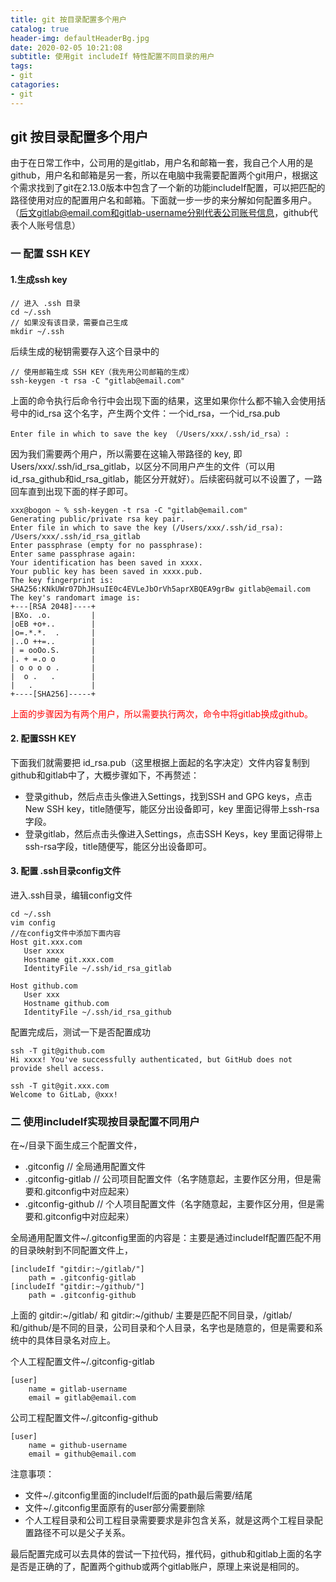 ```yaml
---
title: git 按目录配置多个用户
catalog: true
header-img: defaultHeaderBg.jpg
date: 2020-02-05 10:21:08
subtitle: 使用git includeIf 特性配置不同目录的用户
tags:
- git
catagories:
- git
---
```


## git 按目录配置多个用户
由于在日常工作中，公司用的是gitlab，用户名和邮箱一套，我自己个人用的是github，用户名和邮箱是另一套，所以在电脑中我需要配置两个git用户，根据这个需求找到了git在2.13.0版本中包含了一个新的功能includeIf配置，可以把匹配的路径使用对应的配置用户名和邮箱。下面就一步一步的来分解如何配置多用户。（后文gitlab@email.com和gitlab-username分别代表公司账号信息，github代表个人账号信息）
### 一 配置 SSH KEY
#### 1.生成ssh key
```
// 进入 .ssh 目录
cd ~/.ssh
// 如果没有该目录，需要自己生成
mkdir ~/.ssh
```
后续生成的秘钥需要存入这个目录中的

```
// 使用邮箱生成 SSH KEY（我先用公司邮箱的生成）
ssh-keygen -t rsa -C "gitlab@email.com" 
```
上面的命令执行后命令行中会出现下面的结果，这里如果你什么都不输入会使用括号中的id_rsa 这个名字，产生两个文件：一个id_rsa，一个id_rsa.pub
```
Enter file in which to save the key （/Users/xxx/.ssh/id_rsa）:
```
因为我们需要两个用户，所以需要在这输入带路径的 key, 即 Users/xxx/.ssh/id_rsa_gitlab，以区分不同用户产生的文件（可以用id_rsa_github和id_rsa_gitlab，能区分开就好）。后续密码就可以不设置了，一路回车直到出现下面的样子即可。

```
xxx@bogon ~ % ssh-keygen -t rsa -C "gitlab@email.com" 
Generating public/private rsa key pair.
Enter file in which to save the key (/Users/xxx/.ssh/id_rsa): /Users/xxx/.ssh/id_rsa_gitlab
Enter passphrase (empty for no passphrase): 
Enter same passphrase again: 
Your identification has been saved in xxxx.
Your public key has been saved in xxxx.pub.
The key fingerprint is:
SHA256:KNkUWr07DhJHsuIE0c4EVLeJbOrVh5aprXBQEA9grBw gitlab@email.com
The key's randomart image is:
+---[RSA 2048]----+
|BXo. .o.         |
|oEB +o+..        |
|o=.*.*.  .       |
|..O ++=..        |
| = ooOo.S.       |
|. + =.o o        |
| o o o o .       |
|  o .   .        |
|   .             |
+----[SHA256]-----+
```
<font color='red'> 上面的步骤因为有两个用户，所以需要执行两次，命令中将gitlab换成github。 </font>

#### 2. 配置SSH KEY
下面我们就需要把 id_rsa.pub（这里根据上面起的名字决定）文件内容复制到github和gitlab中了，大概步骤如下，不再赘述：
- 登录github，然后点击头像进入Settings，找到SSH and GPG keys，点击 New SSH key，title随便写，能区分出设备即可，key 里面记得带上ssh-rsa字段。
- 登录gitlab，然后点击头像进入Settings，点击SSH Keys，key 里面记得带上ssh-rsa字段，title随便写，能区分出设备即可。

#### 3. 配置 .ssh目录config文件
进入.ssh目录，编辑config文件
```
cd ~/.ssh
vim config
//在config文件中添加下面内容
Host git.xxx.com
   User xxxx
   Hostname git.xxx.com
   IdentityFile ~/.ssh/id_rsa_gitlab

Host github.com
   User xxx
   Hostname github.com
   IdentityFile ~/.ssh/id_rsa_github
```
配置完成后，测试一下是否配置成功
```
ssh -T git@github.com 
Hi xxxx! You've successfully authenticated, but GitHub does not provide shell access.

ssh -T git@git.xxx.com 
Welcome to GitLab, @xxx!
```
### 二 使用includeIf实现按目录配置不同用户

在~/目录下面生成三个配置文件，
- .gitconfig // 全局通用配置文件
- .gitconfig-gitlab // 公司项目配置文件（名字随意起，主要作区分用，但是需要和.gitconfig中对应起来）
- .gitconfig-github // 个人项目配置文件（名字随意起，主要作区分用，但是需要和.gitconfig中对应起来）

全局通用配置文件~/.gitconfig里面的内容是：主要是通过includeIf配置匹配不用的目录映射到不同配置文件上，
```
[includeIf "gitdir:~/gitlab/"]
    path = .gitconfig-gitlab
[includeIf "gitdir:~/github/"]
    path = .gitconfig-github
```
上面的 gitdir:~/gitlab/ 和 gitdir:~/github/ 主要是匹配不同目录，/gitlab/和/github/是不同的目录，公司目录和个人目录，名字也是随意的，但是需要和系统中的具体目录名对应上。

个人工程配置文件~/.gitconfig-gitlab
```
[user]
    name = gitlab-username
    email = gitlab@email.com
```
公司工程配置文件~/.gitconfig-github
```
[user]
    name = github-username
    email = github@email.com
```

注意事项：
- 文件~/.gitconfig里面的includeIf后面的path最后需要/结尾
- 文件~/.gitconfig里面原有的user部分需要删除
- 个人工程目录和公司工程目录需要要求是非包含关系，就是这两个工程目录配置路径不可以是父子关系。

最后配置完成可以去具体的尝试一下拉代码，推代码，github和gitlab上面的名字是否是正确的了，配置两个github或两个gitlab账户，原理上来说是相同的。